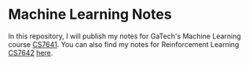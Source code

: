# Machine Learning Notes
In this repository, I will publish my notes for GaTech's Machine Learning course [CS7641](https://www.omscs.gatech.edu/cs-7641-machine-learning). You can also find my notes for Reinforcement Learning [CS7642](http://www.omscs.gatech.edu/cs-7642-reinforcement-learning) [here](https://github.com/mohamedameen93/CS-7642-Reinforcement-Learning-Notes).
